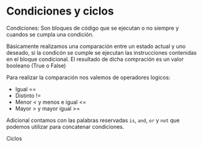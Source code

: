 # Condiciones y ciclos

Condiciones:
Son bloques de código que se ejecutan o no siempre y cuandos se cumpla una condición.

Básicamente realizamos una comparación entre un estado actual y uno deseado, si la condicón se cumple se ejecutan las instrucciones contenidas en el bloque condicional. El resultado de dicha compración es un valor booleano (True o False)

Para realizar la comparación nos valemos de operadores logicos:
- Igual ==
- Distinto !=
- Menor < y menos e igual <=
- Mayor > y mayor igual >=

Adicional contamos con las palabras reservadas `is`, `and`, `or` y `not` que podemos utilizar para concatenar condiciones.



Ciclos
